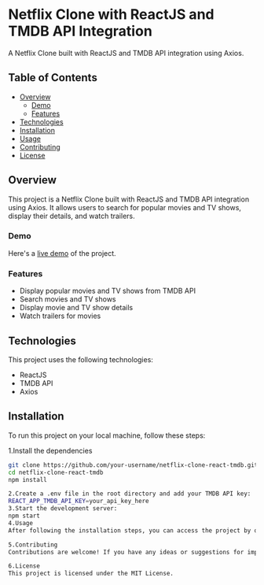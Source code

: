 # Netflix Clone with ReactJS and TMDB API Integration

A Netflix Clone built with ReactJS and TMDB API integration using Axios.

## Table of Contents

- [Overview](#overview)
  - [Demo](#demo)
  - [Features](#features)
- [Technologies](#technologies)
- [Installation](#installation)
- [Usage](#usage)
- [Contributing](#contributing)
- [License](#license)

## Overview

This project is a Netflix Clone built with ReactJS and TMDB API integration using Axios. It allows users to search for popular movies and TV shows, display their details, and watch trailers.

### Demo

Here's a [live demo](https://netflix-clone-react-tmdb.netlify.app/) of the project.

### Features

- Display popular movies and TV shows from TMDB API
- Search movies and TV shows
- Display movie and TV show details
- Watch trailers for movies

## Technologies

This project uses the following technologies:

- ReactJS
- TMDB API
- Axios

## Installation

To run this project on your local machine, follow these steps:

1.Install the dependencies

```sh
git clone https://github.com/your-username/netflix-clone-react-tmdb.git
cd netflix-clone-react-tmdb
npm install

2.Create a .env file in the root directory and add your TMDB API key:
REACT_APP_TMDB_API_KEY=your_api_key_here
3.Start the development server:
npm start
4.Usage
After following the installation steps, you can access the project by opening your browser and navigating to http://localhost:3000.

5.Contributing
Contributions are welcome! If you have any ideas or suggestions for improvement, please open an issue or submit a pull request.

6.License
This project is licensed under the MIT License.
